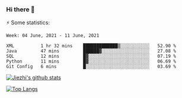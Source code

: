 ### Hi there 👋

⚡ Some statistics:

<!--START_SECTION:waka-->
```text
Week: 04 June, 2021 - 11 June, 2021

XML          1 hr 32 mins    █████████████▒░░░░░░░░░░░   52.90 % 
Java         47 mins         ██████▓░░░░░░░░░░░░░░░░░░   27.08 % 
SQL          12 mins         █▓░░░░░░░░░░░░░░░░░░░░░░░   07.19 % 
Python       11 mins         █▓░░░░░░░░░░░░░░░░░░░░░░░   06.69 % 
Git Config   6 mins          █░░░░░░░░░░░░░░░░░░░░░░░░   03.69 % 
```
<!--END_SECTION:waka-->

[![Jiezhi's github stats](https://github-readme-stats.vercel.app/api?username=Jiezhi&show_icons=true)](https://github.com/Jiezhi/github-readme-stats)

[![Top Langs](https://github-readme-stats.vercel.app/api/top-langs/?username=Jiezhi&hide=javascript,html)](https://github.com/Jiezhi/github-readme-stats)
<!--
**Jiezhi/Jiezhi** is a ✨ _special_ ✨ repository because its `README.md` (this file) appears on your GitHub profile.

Here are some ideas to get you started:

- 🔭 I’m currently working on ...
- 🌱 I’m currently learning ...
- 👯 I’m looking to collaborate on ...
- 🤔 I’m looking for help with ...
- 💬 Ask me about ...
- 📫 How to reach me: ...
- 😄 Pronouns: ...
- ⚡ Fun fact: ...
-->


